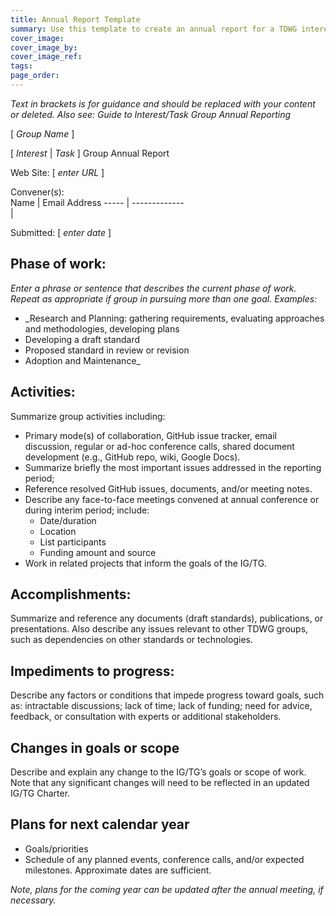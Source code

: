 ```yaml
---
title: Annual Report Template
summary: Use this template to create an annual report for a TDWG interest or task group. Click "edit this page" and then "Raw" (upper right) to view text to be copied.
cover_image: 
cover_image_by: 
cover_image_ref: 
tags: 
page_order: 
---
```


_Text in brackets is for guidance and should be replaced with your content or deleted. Also see: Guide to Interest/Task Group Annual Reporting_

<!-- **COPY THE TEXT BELOW THSI COMMENT**; then paste it into a new file in your repository with a name like "GRP_ABBREV-2018-annual-report.md" -->

\[ _Group Name_ \]

\[ _Interest_ | _Task_ \] Group Annual Report

Web Site:  \[ _enter URL_ \]
 
Convener(s):  
 Name  | Email Address 
 ----- | -------------   
       |                 


Submitted:  \[ _enter date_ \]

## Phase of work:  
_Enter a phrase or sentence that describes the current phase of work.  Repeat as appropriate if group in pursuing more than one goal.  Examples:_  
- _Research and Planning: gathering requirements, evaluating approaches and methodologies, developing plans
- Developing a draft standard
- Proposed standard in review or revision
- Adoption and Maintenance_

## Activities:
Summarize group activities including:
- Primary mode(s) of collaboration, GitHub issue tracker, email discussion, regular or ad-hoc conference calls, shared document development (e.g., GitHub repo, wiki, Google Docs).  
- Summarize briefly the most important issues addressed in the reporting period;  
- Reference resolved GitHub issues, documents, and/or meeting notes.  
- Describe any face-to-face meetings convened at annual conference or during interim period; include:  
  - Date/duration  
  - Location  
  - List participants  
  - Funding amount and source  
- Work in related projects that inform the goals of the IG/TG.  

## Accomplishments:
Summarize and reference any documents (draft standards), publications, or presentations.
Also describe any issues relevant to other TDWG groups, such as dependencies on other standards or technologies. 

## Impediments to progress:
Describe any factors or conditions that impede progress toward goals, such as:  intractable discussions; lack of time; lack of funding; need for advice, feedback, or consultation with experts or additional stakeholders.

## Changes in goals or scope
Describe and explain any change to the IG/TG’s goals or scope of work.  Note that any significant changes will need to be reflected in an updated IG/TG Charter.

## Plans for next calendar year
- Goals/priorities
- Schedule of any planned events, conference calls, and/or expected milestones. Approximate dates are sufficient.

_Note, plans for the coming year can be updated after the annual meeting, if necessary._
